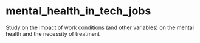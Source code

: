# mental_health_in_tech_jobs
Study on the impact of work conditions (and other variables) on the mental health and the necessity of treatment
